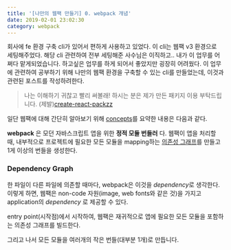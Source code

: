 ```yaml
---
title: '[나만의 웹팩 만들기] 0. webpack 개념'
date: 2019-02-01 23:02:30
category: webpack
---
```


회사에 fe 환경 구축 cli가 있어서 편하게 사용하고 있었다. 이 cli는 웹팩 v3 환경으로 세팅해주었다. 해당 cli 관련하여 전부 세팅해준 사수님은 이직하고.. 내가 이 업무를 어쩌다 맡게되었습니다. 하고싶은 업무를 하게 되어서 좋았지만 굉장히 어려웠다. 이 업무에 관련하여 공부하기 위해 나만의 웹팩 환경을 구축할 수 있는 cli를 만들었는데, 이것과 관련된 포스트를 작성하려한다.

>나는 이해하기 귀찮고 빨리 써볼래! 하시는 분은 제가 만든 패키지 이용 부탁드립니다. (제발)[create-react-packzz](https://github.com/hoilzz/create-react-packzz)

일단 웹팩에 대해 간단히 알아보기 위해 [concepts](https://webpack.js.org/concepts/)를 요약한 내용은 다음과 같다.

**webpack** 은 모던 자바스크립트 앱을 위한 **정적 모듈 번들러** 다. 웹팩이 앱을 처리할 때, 내부적으로 프로젝트에 필요한 모든 모듈을 mapping하는 [의존성 그래프](https://webpack.js.org/concepts/dependency-graph/)를 만들고 1게 이상의 번들을 생성한다.

### Dependency Graph

한 파일이 다른 파일에 의존할 때마다, webpack은 이것을 *dependency*로 생각한다. 이렇게 하면, 웹팩은 non-code 자원(image, web fonts와 같은 것)을 가지고 application의 _dependency_ 로 제공할 수 있다.

entry point(시작점)에서 시작하여, 웹팩은 재귀적으로 앱에 필요한 모든 모듈을 포함하는 의존성 그래프를 빌드한다.

그리고 나서 모든 모듈을 여러개의 작은 번들(대부분 1개)로 만듭니다.
